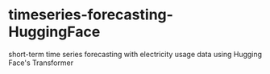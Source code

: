 # timeseries-forecasting-HuggingFace
short-term time series forecasting with electricity usage data using Hugging Face's Transformer
